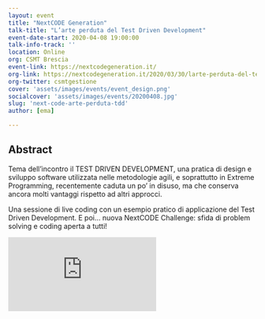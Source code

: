 ```yaml
---
layout: event
title: "NextCODE Generation"
talk-title: "L’arte perduta del Test Driven Development"
event-date-start: 2020-04-08 19:00:00
talk-info-track: ''
location: Online 
org: CSMT Brescia
event-link: https://nextcodegeneration.it/
org-link: https://nextcodegeneration.it/2020/03/30/larte-perduta-del-test-driven-development/
org-twitter: csmtgestione
cover: 'assets/images/events/event_design.png'
socialcover: 'assets/images/events/20200408.jpg'
slug: 'next-code-arte-perduta-tdd'
author: [ema]

---
```

## Abstract
Tema dell’incontro il TEST DRIVEN DEVELOPMENT, una pratica di design e sviluppo software utilizzata nelle metodologie agili, e soprattutto in Extreme Programming, recentemente caduta un po’ in disuso, ma che conserva ancora molti vantaggi rispetto ad altri approcci.

Una sessione di live coding con un esempio pratico di applicazione del Test Driven Development. E poi… nuova NextCODE Challenge: sfida di problem solving e coding aperta a tutti!

<div class="video">

<div class="responsive-iframe-container-16">
<iframe class="responsive-iframe" src="https://www.youtube.com/embed/c9F1w87VIAQ" frameborder="0" allow="accelerometer; autoplay; clipboard-write; encrypted-media; gyroscope; picture-in-picture" allowfullscreen></iframe>
</div>
</div>

<!--div class="slide">
<h3>Materiali</h3>
<ul>
    <li><a href="https://www.facebook.com/matteoguidotto/videos/10221295274475276" target="_blank">Video del Talk (Facebook)</a></li>
</ul>
</div-->

